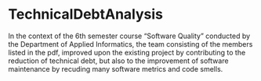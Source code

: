 # TechnicalDebtAnalysis

In the context of the 6th semester course “Software Quality” conducted by the Department of Applied Informatics, the team consisting of the members listed in the pdf, improved upon the existing project by contributing to the reduction of technical debt, but also to the improvement of software maintenance by recuding many software metrics and code smells. 
